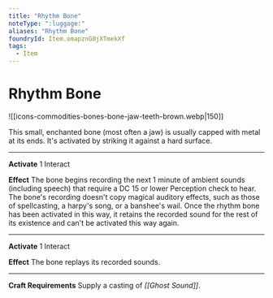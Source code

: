 ```yaml
---
title: "Rhythm Bone"
noteType: ":luggage:"
aliases: "Rhythm Bone"
foundryId: Item.omapznG0jXTmekXf
tags:
  - Item
---
```


# Rhythm Bone
![[icons-commodities-bones-bone-jaw-teeth-brown.webp|150]]

This small, enchanted bone (most often a jaw) is usually capped with metal at its ends. It's activated by striking it against a hard surface.

* * *

**Activate** 1 Interact

**Effect** The bone begins recording the next 1 minute of ambient sounds (including speech) that require a DC 15 or lower Perception check to hear. The bone's recording doesn't copy magical auditory effects, such as those of spellcasting, a harpy's song, or a banshee's wail. Once the rhythm bone has been activated in this way, it retains the recorded sound for the rest of its existence and can't be activated this way again.

* * *

**Activate** 1 Interact

**Effect** The bone replays its recorded sounds.

* * *

**Craft Requirements** Supply a casting of _[[Ghost Sound]]_.
